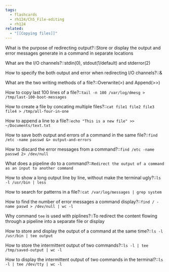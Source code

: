 ```yaml
---
tags:
  - flashcards
  - rh124/Ch5_File-editing
  - rh124
related:
  - "[[Copying files]]"
---
```


What is the purpose of redirecting output?::Store or display the output and error messages generate in a command in separate locations

<!--SR:!2023-10-12,69,310-->

What are the I/O channels?::stdin(0), stdout(1/default) and stderror(2)

<!--SR:!2023-10-16,73,310-->

How to specify the both output and error when redirecting I/O channels?::&

<!--SR:!2023-10-12,69,310-->

What are the two writing methods of a file?::Overwrite(>) and Append(>>)

<!--SR:!2023-10-12,69,310-->

How to copy last 100 lines of a file?::`tail -n 100 /var/log/dmesg > /tmp/last-100-boot-messages`

<!--SR:!2023-09-22,49,290-->

How to create a file by concating multiple files?::`cat file1 file2 file3 file4 > /tmp/all-four-in-one`

<!--SR:!2023-09-21,48,290-->

How to append a line to a file?::`echo "This is a new file" >> ~/Documents/text.txt`

<!--SR:!2023-10-11,68,310-->

How to save both output and errors of a command in the same file?::`find /etc -name passwd &> output-and-errors`

<!--SR:!2023-10-10,67,310-->

How to discard the error messages from a command?::`find /etc -name passwd 2> /dev/null`

<!--SR:!2023-10-11,68,310-->

What does a pipeline do to a command?::`Redirect the output of a command as an input to another command`

<!--SR:!2023-10-13,70,310-->

How to show a long output line by line, without make the terminal ugly?::`ls -l /usr/bin | less`

<!--SR:!2023-10-14,71,310-->

How to search for patterns in a file?::`cat /var/log/messages | grep system`

<!--SR:!2023-10-15,72,310-->

How to find the number of error messages a command display?::`find / -name paswd > /dev/null | wc -l`

<!--SR:!2023-10-07,64,290-->

Why command `tee` is used with piplines?::To redirect the content flowing through a pipeline into a separate file or display

<!--SR:!2023-09-19,46,290-->

How to store and display the output of a command at the same time?::`ls -l /usr/bin | tee output`

<!--SR:!2023-09-17,44,290-->

How to store the intermittent output of two commands?::`ls -l | tee /tmp/saved-output | wc -l`

<!--SR:!2023-10-10,67,310-->

How to display the intermittent output of two commands in the terminal?::`ls -l | tee /dev/tty | wc -l`

<!--SR:!2023-09-20,47,290-->
